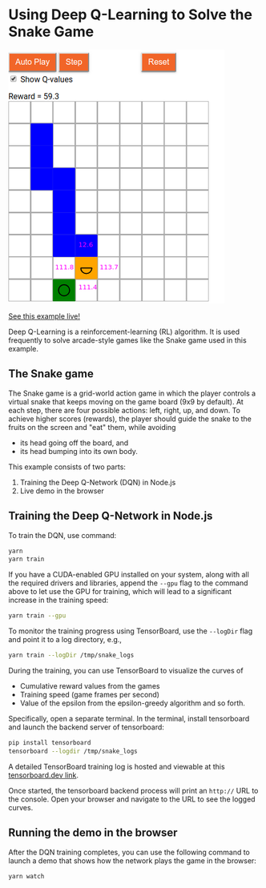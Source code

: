 # Using Deep Q-Learning to Solve the Snake Game

![DQN Snake Game](./images/dqn-screenshot.png)

[See this example live!](https://storage.googleapis.com/tfjs-examples/snake-dqn/index.html)

Deep Q-Learning is a reinforcement-learning (RL) algorithm. It is used
frequently to solve arcade-style games like the Snake game used in this
example.

## The Snake game

The Snake game is a grid-world action game in which the player controls
a virtual snake that keeps moving on the game board (9x9 by default).
At each step, there are four possible actions: left, right, up, and down.
To achieve higher scores (rewards), the player should guide the snake
to the fruits on the screen and "eat" them, while avoiding
- its head going off the board, and
- its head bumping into its own body.

This example consists of two parts:
1. Training the Deep Q-Network (DQN) in Node.js
2. Live demo in the browser

## Training the Deep Q-Network in Node.js

To train the DQN, use command:

```sh
yarn
yarn train
```

If you have a CUDA-enabled GPU installed on your system, along with all
the required drivers and libraries, append the `--gpu` flag to the command
above to let use the GPU for training, which will lead to a significant
increase in the training speed:

```sh
yarn train --gpu
```

To monitor the training progress using TensorBoard, use the `--logDir` flag
and point it to a log directory,  e.g.,

```sh
yarn train --logDir /tmp/snake_logs
```

During the training, you can use TensorBoard to visualize the curves of
- Cumulative reward values from the games
- Training speed (game frames per second)
- Value of the epsilon from the epsilon-greedy algorithm
and so forth.

Specifically, open a separate terminal. In the terminal, install tensorboard and
launch the backend server of tensorboard:

```sh
pip install tensorboard
tensorboard --logdir /tmp/snake_logs
```

A detailed TensorBoard training log is hosted and viewable at this
[tensorboard.dev link](https://tensorboard.dev/experiment/TJFBWBx3T5WrFBs4Ar76Sw/#scalars).

Once started, the tensorboard backend process will print an `http://` URL to the
console. Open your browser and navigate to the URL to see the logged curves.

## Running the demo in the browser

After the DQN training completes, you can use the following command to
launch a demo that shows how the network plays the game in the browser:

```sh
yarn watch
```
